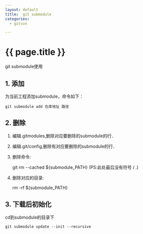 ```yaml
---
layout: default
title:  git submodule
categories:
  - gitsvn

---
```

# {{ page.title }}

git submodule使用

## 1. 添加

为当前工程添加submodule，命令如下：
    
    git submodule add 仓库地址 路径

## 2. 删除

1. 编辑.gitmodules,删除对应要删除的submodule的行．
2. 编辑.git/config,删除有对应要删除的submodule的行．
3. 删除命令:

    git rm --cached ${submodule_PATH}  (PS:此处最后没有符号 / .)

4. 删除对应的目录:

    rm -rf ${submodule_PATH}


## 3. 下载后初始化

cd到submodule的目录下

    git submodule update --init --recursive
